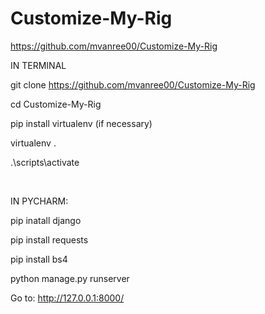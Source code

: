 # Customize-My-Rig
https://github.com/mvanree00/Customize-My-Rig

IN TERMINAL 

git clone https://github.com/mvanree00/Customize-My-Rig 

cd Customize-My-Rig 

pip install virtualenv (if necessary) 

virtualenv . 

.\scripts\activate

<br />

IN PYCHARM:

pip inatall django

pip install requests 

pip install bs4

python manage.py runserver

Go to: http://127.0.0.1:8000/


  
